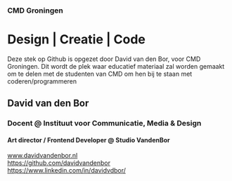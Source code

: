 ### CMD Groningen
# Design | Creatie | Code

Deze stek op Github is opgezet door David van den Bor, voor CMD Groningen. 
Dit wordt de plek waar educatief materiaal zal worden gemaakt om te delen met de studenten van CMD om hen bij te staan met coderen/programmeren


## David van den Bor
### Docent @ Instituut voor Communicatie, Media & Design
#### Art director / Frontend Developer @ Studio VandenBor
www.davidvandenbor.nl <br>
https://github.com/davidvandenbor <br>
https://www.linkedin.com/in/davidvdbor/
